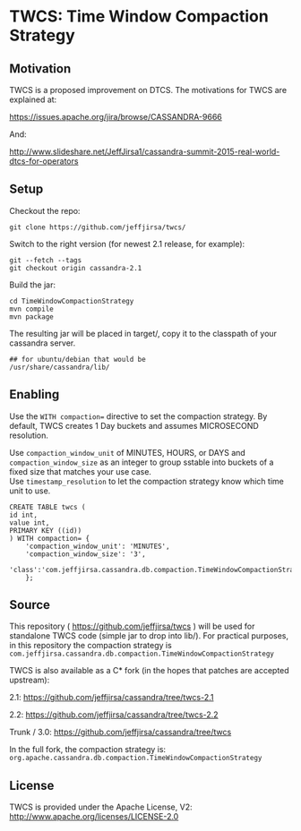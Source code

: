

TWCS: Time Window Compaction Strategy
==================================


Motivation
----------

TWCS is a proposed improvement on DTCS. The motivations for TWCS are explained at:

https://issues.apache.org/jira/browse/CASSANDRA-9666

And:

http://www.slideshare.net/JeffJirsa1/cassandra-summit-2015-real-world-dtcs-for-operators

Setup
-----

Checkout the repo:

```
git clone https://github.com/jeffjirsa/twcs/
```

Switch to the right version (for newest 2.1 release, for example):

```
git --fetch --tags
git checkout origin cassandra-2.1 
```

Build the jar:

```
cd TimeWindowCompactionStrategy
mvn compile
mvn package
```

The resulting jar will be placed in target/, copy it to the classpath of your cassandra server.

```
## for ubuntu/debian that would be
/usr/share/cassandra/lib/
```

Enabling
----------

Use the `WITH compaction=` directive to set the compaction strategy.  By default, TWCS creates 1 Day buckets and assumes MICROSECOND resolution.

Use `compaction_window_unit` of MINUTES, HOURS, or DAYS and `compaction_window_size` as an integer to group sstable into buckets of a fixed size that matches your use case.  
Use `timestamp_resolution` to let the compaction strategy know which time unit to use.


    CREATE TABLE twcs (
    id int,
    value int,
    PRIMARY KEY ((id))
    ) WITH compaction= {
        'compaction_window_unit': 'MINUTES',
        'compaction_window_size': '3',
        'class':'com.jeffjirsa.cassandra.db.compaction.TimeWindowCompactionStrategy'
        };


Source
------

This repository ( https://github.com/jeffjirsa/twcs ) will be used for standalone TWCS code (simple jar to drop into lib/). For practical purposes, in this repository the compaction strategy is `com.jeffjirsa.cassandra.db.compaction.TimeWindowCompactionStrategy`

TWCS is also available as a C* fork (in the hopes that patches are accepted upstream): 

2.1: https://github.com/jeffjirsa/cassandra/tree/twcs-2.1

2.2: https://github.com/jeffjirsa/cassandra/tree/twcs-2.2

Trunk / 3.0: https://github.com/jeffjirsa/cassandra/tree/twcs

In the full fork, the compaction strategy is: `org.apache.cassandra.db.compaction.TimeWindowCompactionStrategy`

License
-------

TWCS is provided under the Apache License, V2: http://www.apache.org/licenses/LICENSE-2.0
